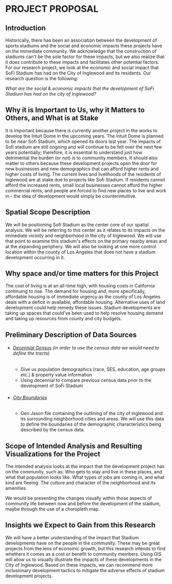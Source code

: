 # PROJECT PROPOSAL

## Introduction

  Historically, there has been an association between the development of sports stadiums and the social and economic impacts these projects have on the immediate community. We acknowledge that the construction of stadiums can't be the sole factor for these impacts, but we also realize that it does contribute to these impacts and facilitates other potential factors. For our research project, we look at the economic and social impact that SoFi Stadium has had on the City of Inglewood and its residents. Our research question is the following:
  
  *What are the social & economic impacts that the development of SoFi Stadium has had on the city of Inglewood?*

## Why it is Important to Us, why it Matters to Others, and What is at Stake

  It is important because there is currently another project in the works to develop the Intuit Dome in the upcoming years. The Intuit Dome is planned to be near Sofi Stadium, which opened its doors last year. The impacts of Sofi stadium are still ongoing and will continue to be felt over the next few years potentially; therefore, it is essential to understand just how detrimental the burden (or not) is to community members. It should also matter to others because these development projects open the door for new businesses and new demographics that can afford higher rents and higher costs of living. The current lives and livelihoods of the residents of Inglewood are at stake due to projects like Sofi Stadium. If residents cannot afford the increased rents, small local businesses cannot afford the higher commercial rents, and people are forced to find new places to live and work in - the idea of development would simply be counterintuitive.  

## Spatial Scope Description

  We will be positioning Sofi Stadium as the center core of our spatial analysis. We will be referring to this center as it relates to its impacts on the immediate vicinity and neighborhood in the city of Inglewood. We will use that point to examine this stadium's effects on the primary nearby areas and at the expanding periphery. We will also be looking at one more control location within the county of Los Angeles that does not have a stadium development occurring in it. 

## Why space and/or time matters for this Project

  The cost of living is at an all-time high, with housing costs in California continuing to rise. The demand for housing and, more specifically, affordable housing is of immediate urgency as the county of Los Angeles deals with a deficit in available, affordable housing. Alternative uses of land development could help remedy these issues. Stadium developments are taking up spaces that could've been used to help resolve housing demand and taking up resources from county and city budgets. 

## Preliminary Description of Data Sources

* ###### [Decennial Census](https://data.census.gov/cedsci/table?q=inglewood%20demographics&g=1600000US0636546&tid=ACSDP1Y2010.DP05) (in order to use the census data we would need to define the tracts) 
  * Give us population demographics (race, SES, education, age groups etc.) & property value information
  * Using decennial to compare previous census data prior to the development of SoFi Stadium
* ###### [City Boundaries](https://egis-lacounty.hub.arcgis.com/datasets/city-boundaries-lines/explore?location=33.950765%2C-118.332525%2C13.00) 
  * Geo Jason file containing the outlining of the city of Inglewood and its surrounding neighborhood cities and areas. We will use this data to define the boundaries of the demographic characteristics being described by the census data. 

## Scope of Intended Analysis and Resulting Visualizations for the Project

  The intended analysis looks at the impact that the development project has on the community, such as: Who gets to stay and live in these places, and what that population looks like. What types of jobs are coming in, and what kind are fleeing. The culture and character of the neighborhood and its amenities. 

  We would be presenting the changes visually within those aspects of community life between now and before the development of the stadium, maybe through the use of a choropleth map. 

## Insights we Expect to Gain from this Research

  We will have a better understanding of the impact that Stadium developments have on the people in the community. These may be great projects from the lens of economic growth, but this research intends to find whethers it comes as a cost or benefit to community members. Using GIS will allow us to visually illustrate the impacts of these developments in the City of Inglewood. Based on these impacts, we can recommend more inclusionary development tactics to mitigate the adverse effects of stadium development projects. 
